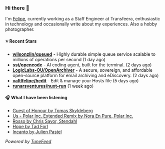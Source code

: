 ### Hi there 👋

I'm [Felipe](https://felipevm.com), currently working as a Staff Engineer at Transfeera, enthusiastic in technology and occasionally write about my experiences. Also a hobby photographer.

#### ⭐ Recent Stars
- **[wilsonzlin/queued](https://github.com/wilsonzlin/queued)** - Highly durable simple queue service scalable to millions of operations per second (1 day ago)
- **[sst/opencode](https://github.com/sst/opencode)** - AI coding agent, built for the terminal. (2 days ago)
- **[LogicLabs-OU/OpenArchiver](https://github.com/LogicLabs-OU/OpenArchiver)** - A secure, sovereign, and affordable open-source platform for email archiving and eDiscovery. (2 days ago)
- **[valtlfelipe/hedit](https://github.com/valtlfelipe/hedit)** - Edit &amp; manage your Hosts file (5 days ago)
- **[runarsventures/nuxt-run](https://github.com/runarsventures/nuxt-run)** (1 week ago)

#### 🎧 What I have been listening
- [Guest of Honour by Tomas Skyldeberg](https://open.spotify.com/track/2m8vFdyDkpyDNTit9WARu8)
- [Us - Polar Inc. Extended Remix by Nora En Pure, Polar Inc.](https://open.spotify.com/track/7Ci5V27KRPQzPoafnIRaSZ)
- [Rosso by Chris Savor, Stendahl](https://open.spotify.com/track/3P4kOSAVk0aUH7fVVlMS2D)
- [Hope by Tad Forl](https://open.spotify.com/track/37obmIRPzzmDkXDouzhBRi)
- [Incanto by Julien Pastel](https://open.spotify.com/track/7Ax0qsiyDbcjR5tkuvfQGU)

_Powered by [TuneFeed](https://tunefeed.app?ref=github.com)_
